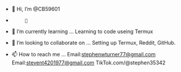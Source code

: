 - 👋 Hi, I’m @CB59601
-          👀 

- 🌱 I’m currently learning ...
     Learning to code useing Termux 
     

- 💞️ I’m looking to collaborate on ...
      Setting up Termux, Reddit, GitHub. 

- 📫 How to reach me ...
    Email:stephenwturner77@gmail.com
    Email:stevent4201977@gmail.com
    TikTok.com/@stephen35342

<!---
cb59601/cb59601 is a ✨ special ✨ repository because its `README.md` (this file) appears on your GitHub profile.
You can click the Preview link to take a look at your changes.
--->
